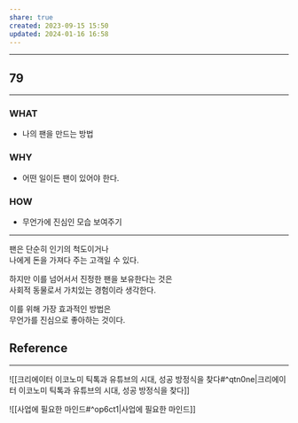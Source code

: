 ```yaml
---
share: true
created: 2023-09-15 15:50
updated: 2024-01-16 16:58
---
```


---
## 79
---
### WHAT
- 나의 팬을 만드는 방법
### WHY
- 어떤 일이든 팬이 있어야 한다.
### HOW
- 무언가에 진심인 모습 보여주기
---

팬은 단순히 인기의 척도이거나  
나에게 돈을 가져다 주는 고객일 수 있다.

하지만 이를 넘어서서 진정한 팬을 보유한다는 것은  
사회적 동물로서 가치있는 경험이라 생각한다.

이를 위해 가장 효과적인 방법은  
무언가를 진심으로 좋아하는 것이다.

## Reference
---
![[크리에이터 이코노미  틱톡과 유튜브의 시대, 성공 방정식을 찾다#^qtn0ne|크리에이터 이코노미  틱톡과 유튜브의 시대, 성공 방정식을 찾다]]

![[사업에 필요한 마인드#^op6ct1|사업에 필요한 마인드]]
